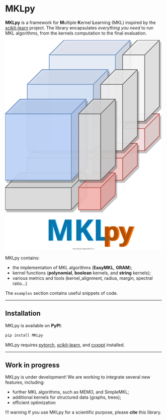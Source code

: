 

# MKLpy








**MKLpy** is a framework for **M**ultiple **K**ernel **L**earning (MKL)  inspired by the [scikit-learn](http://scikit-learn.org/stable) project.
The library encapsulates *everything you need* to run MKL algorithms, from the kernels computation to the final evaluation.

<img src="./resources/mklpy_logo.svg" class="center">


MKLpy contains:

* the implementation of MKL algorithms (**EasyMKL**, **GRAM**);
* kernel functions (**polynomial**, **boolean** kernels, and **string** kernels);
* various metrics and tools (kernel_alignment, radius, margin, spectral ratio...)

The ```examples``` section contains useful snippets of code.


- - -

## Installation

MKLpy is available on **PyPI**:
```sh
pip install MKLpy
```

MKLpy requires [pytorch](https://pytorch.org/), [scikit-learn](https://scikit-learn.org/stable/), and [cvxopt](https://cvxopt.org/) installed.



- - -

## Work in progress

MKLpy is under development! We are working to integrate several new features, including:

* further MKL algorithms, such as MEMO, and SimpleMKL;
* additional kernels for structured data (graphs, trees);
* efficient optimization



!!! warning
	If you use MKLpy for a scientific purpose, please **cite** this library.